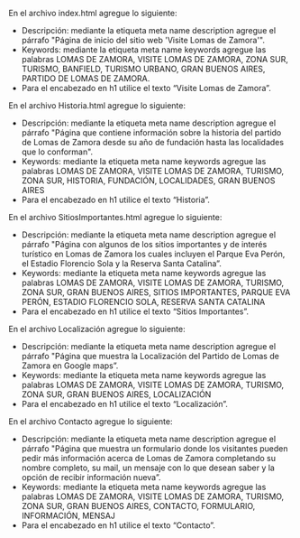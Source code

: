 En el archivo index.html agregue lo siguiente:
-	Descripción: mediante la etiqueta meta name description agregue el párrafo "Página de inicio del sitio web 'Visite Lomas de Zamora'".
-	Keywords: mediante la etiqueta meta name keywords agregue las palabras LOMAS DE ZAMORA, VISITE LOMAS DE ZAMORA, ZONA SUR, TURISMO, BANFIELD, TURISMO URBANO, GRAN BUENOS AIRES, PARTIDO DE LOMAS DE ZAMORA.
-	Para el encabezado en h1 utilice el texto “Visite Lomas de Zamora”.

En el archivo Historia.html agregue lo siguiente:
-	Descripción: mediante la etiqueta meta name description agregue el párrafo "Página que contiene información sobre la historia del partido de Lomas de Zamora desde su año de fundación hasta las localidades que lo conforman".
-	Keywords: mediante la etiqueta meta name keywords agregue las palabras LOMAS DE ZAMORA, VISITE LOMAS DE ZAMORA, TURISMO, ZONA SUR, HISTORIA, FUNDACIÓN, LOCALIDADES, GRAN BUENOS AIRES
-	Para el encabezado en h1 utilice el texto “Historia”.

En el archivo SitiosImportantes.html agregue lo siguiente:
-	Descripción: mediante la etiqueta meta name description agregue el párrafo "Página con algunos de los sitios importantes y de interés turístico en Lomas de Zamora los cuales incluyen el Parque Eva Perón, el Estadio Florencio Sola y la Reserva Santa Catalina”.
-	Keywords: mediante la etiqueta meta name keywords agregue las palabras LOMAS DE ZAMORA, VISITE LOMAS DE ZAMORA, TURISMO, ZONA SUR, GRAN BUENOS AIRES, SITIOS IMPORTANTES, PARQUE EVA PERÓN, ESTADIO FLORENCIO SOLA, RESERVA SANTA CATALINA
-	Para el encabezado en h1 utilice el texto “Sitios Importantes”.

En el archivo Localización agregue lo siguiente:
-	Descripción: mediante la etiqueta meta name description agregue el párrafo "Página que muestra la Localización del Partido de Lomas de Zamora en Google maps”.
-	Keywords: mediante la etiqueta meta name keywords agregue las palabras LOMAS DE ZAMORA, VISITE LOMAS DE ZAMORA, TURISMO, ZONA SUR, GRAN BUENOS AIRES, LOCALIZACIÓN
-	Para el encabezado en h1 utilice el texto “Localización”.

En el archivo Contacto agregue lo siguiente:
-	Descripción: mediante la etiqueta meta name description agregue el párrafo "Página que muestra un formulario donde los visitantes pueden pedir más información acerca de Lomas de Zamora completando su nombre completo, su mail, un mensaje con lo que desean saber y la opción de recibir información nueva”.
-	Keywords: mediante la etiqueta meta name keywords agregue las palabras LOMAS DE ZAMORA, VISITE LOMAS DE ZAMORA, TURISMO, ZONA SUR, GRAN BUENOS AIRES, CONTACTO, FORMULARIO, INFORMACIÓN, MENSAJ
-	Para el encabezado en h1 utilice el texto “Contacto”.
